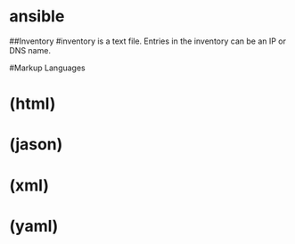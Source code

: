 # ansible

##Inventory
#inventory is a text file. Entries in the inventory can be an IP or DNS name.

#Markup Languages

# (html)

# (jason)

# (xml)

# (yaml)

